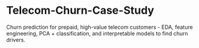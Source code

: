 # Telecom-Churn-Case-Study
Churn prediction for prepaid, high-value telecom customers - EDA, feature engineering, PCA + classification, and interpretable models to find churn drivers.
